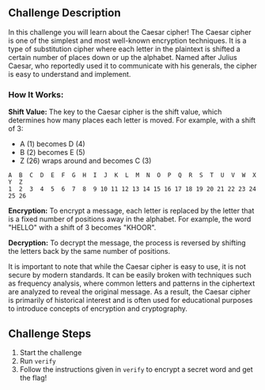 ## Challenge Description
In this challenge you will learn about the Caesar cipher!
The Caesar cipher is one of the simplest and most well-known encryption techniques. 
It is a type of substitution cipher where each letter in the plaintext is shifted a certain number of places down or up the alphabet. 
Named after Julius Caesar, who reportedly used it to communicate with his generals, the cipher is easy to understand and implement.

### How It Works:

**Shift Value:** The key to the Caesar cipher is the shift value, which determines how many places each letter is moved. 
For example, with a shift of 3:

- A (1) becomes D (4)
- B (2) becomes E (5)
- Z (26) wraps around and becomes C (3)

```
A  B  C  D  E  F  G  H  I  J  K  L  M  N  O  P  Q  R  S  T  U  V  W  X  Y  Z
1  2  3  4  5  6  7  8  9 10 11 12 13 14 15 16 17 18 19 20 21 22 23 24 25 26
```

**Encryption:** To encrypt a message, each letter is replaced by the letter that is a fixed number of positions away in the alphabet. 
For example, the word "HELLO" with a shift of 3 becomes "KHOOR".

**Decryption:** To decrypt the message, the process is reversed by shifting the letters back by the same number of positions.

It is important to note that while the Caesar cipher is easy to use, it is not secure by modern standards. It can be easily broken with techniques such as frequency analysis, where common letters and patterns in the ciphertext are analyzed to reveal the original message. As a result, the Caesar cipher is primarily of historical interest and is often used for educational purposes to introduce concepts of encryption and cryptography.

## Challenge Steps
1. Start the challenge
2. Run `verify`
3. Follow the instructions given in `verify` to encrypt a secret word and get the flag!

